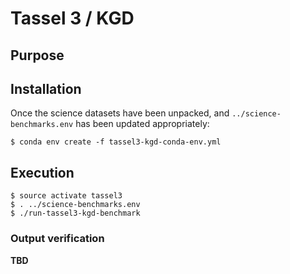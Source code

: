 # Tassel 3 / KGD

## Purpose


## Installation

Once the science datasets have been unpacked, and `../science-benchmarks.env`
has been updated appropriately:

```
$ conda env create -f tassel3-kgd-conda-env.yml
```

## Execution

```
$ source activate tassel3
$ . ../science-benchmarks.env
$ ./run-tassel3-kgd-benchmark
```

### Output verification

**TBD**
